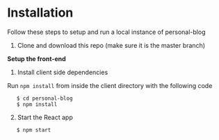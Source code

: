 # Installation 

Follow these steps to setup and run a local instance of personal-blog

1. Clone and download this repo (make sure it is the master branch)

**Setup the front-end**
1. Install client side dependencies

Run `npm install` from inside the client directory with the following code 

```
   $ cd personal-blog
   $ npm install
 ```
    
2. Start the React app

```
   $ npm start
